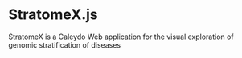 StratomeX.js
=========

StratomeX is a Caleydo Web application for the visual exploration of genomic stratification of diseases

